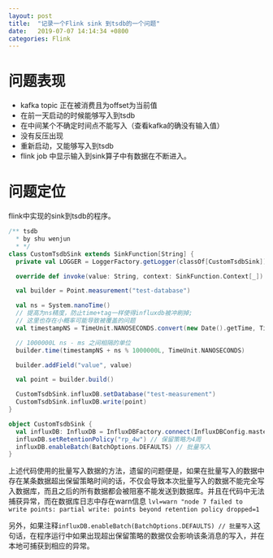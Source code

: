 ```yaml
---
layout: post
title:  "记录一个Flink sink 到tsdb的一个问题"
date:   2019-07-07 14:14:34 +0800
categories: Flink
---
```


问题表现
===
- kafka topic 正在被消费且为offset为当前值
- 在前一天启动的时候能够写入到tsdb
- 在中间某个不确定时间点不能写入（查看kafka的确没有输入值）
- 没有反压出现
- 重新启动，又能够写入到tsdb
- flink job 中显示输入到sink算子中有数据在不断进入。

问题定位
===
flink中实现的sink到tsdb的程序。

```scala
/** tsdb
  * by shu wenjun
  * */
class CustomTsdbSink extends SinkFunction[String] {
  private val LOGGER = LoggerFactory.getLogger(classOf[CustomTsdbSink])

  override def invoke(value: String, context: SinkFunction.Context[_]): Unit = {

  val builder = Point.measurement("test-database")

  val ns = System.nanoTime()
  // 提高为ns精度，防止time+tag一样使得influxdb被冲刷掉;
  // 这里也存在小概率可能导致被覆盖的问题
  val timestampNS = TimeUnit.NANOSECONDS.convert(new Date().getTime, TimeUnit.MILLISECONDS)

  // 1000000L ns - ms 之间相隔的单位
  builder.time(timestampNS + ns % 1000000L, TimeUnit.NANOSECONDS)

  builder.addField("value", value)

  val point = builder.build()

  CustomTsdbSink.influxDB.setDatabase("test-measurement")
  CustomTsdbSink.influxDB.write(point)
}

object CustomTsdbSink {
  val influxDB: InfluxDB = InfluxDBFactory.connect(InfluxDBConfig.masters) // 的分布式tsdb
  influxDB.setRetentionPolicy("rp_4w") // 保留策略为4周
  influxDB.enableBatch(BatchOptions.DEFAULTS) // 批量写入
}
```
上述代码使用的批量写入数据的方法，遗留的问题便是，如果在批量写入的数据中存在某条数据超出保留策略时间的话，不仅会导致本次批量写入的数据不能完全写入数据库，而且之后的所有数据都会被阻塞不能发送到数据库。并且在代码中无法捕获异常，而在数据库日志中存在warn信息
`lvl=warn "node 7 failed to write points: partial write: points beyond retention policy dropped=1`

另外，如果注释`influxDB.enableBatch(BatchOptions.DEFAULTS) // 批量写入`这句话，在程序运行中如果出现超出保留策略的数据仅会影响该条消息的写入，并在本地可捕获到相应的异常。





